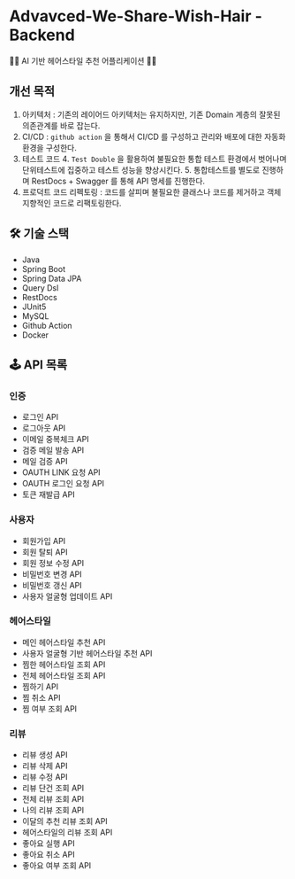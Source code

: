 # Advavced-We-Share-Wish-Hair - Backend
💇‍♀️ AI 기반 헤어스타일 추천 어플리케이션 💇‍♂️

## 개선 목적
1. 아키텍처 : 기존의 레이어드 아키텍처는 유지하지만, 기존 Domain 계층의 잘못된 의존관계를 바로 잡는다.
2. CI/CD : `github action` 을 통해서 CI/CD 를 구성하고 관리와 배포에 대한 자동화 환경을 구성한다.
3. 테스트 코드
   4. `Test Double` 을 활용하여 불필요한 통합 테스트 환경에서 벗어나며 단위테스트에 집중하고 테스트 성능을 향상시킨다.
   5. 통합테스트를 별도로 진행하며 RestDocs + Swagger 를 통해 API 명세를 진행한다.
4. 프로덕트 코드 리펙토링 : 코드를 살피며 불필요한 클래스나 코드를 제거하고 객체지향적인 코드로 리팩토링한다.

## 🛠️ 기술 스택
* Java
* Spring Boot
* Spring Data JPA
* Query Dsl
* RestDocs
* JUnit5
* MySQL
* Github Action
* Docker

## 🕹️ API 목록
### 인증
* 로그인 API
* 로그아웃 API
* 이메일 중복체크 API
* 검증 메일 발송 API
* 메일 검증 API
* OAUTH LINK 요청 API
* OAUTH 로그인 요청 API
* 토큰 재발급 API

### 사용자
* 회원가입 API
* 회원 탈퇴 API
* 회원 정보 수정 API
* 비밀번호 변경 API
* 비밀번호 갱신 API
* 사용자 얼굴형 업데이트 API

### 헤어스타일
* 메인 헤어스타일 추천 API
* 사용자 얼굴형 기반 헤어스타일 추천 API
* 찜한 헤어스타일 조회 API
* 전체 헤어스타일 조회 API
* 찜하기 API
* 찜 취소 API
* 찜 여부 조회 API

### 리뷰
* 리뷰 생성 API
* 리뷰 삭제 API
* 리뷰 수정 API
* 리뷰 단건 조회 API
* 전체 리뷰 조회 API
* 나의 리뷰 조회 API
* 이달의 추천 리뷰 조회 API
* 헤어스타일의 리뷰 조회 API
* 좋아요 실행 API
* 좋아요 취소 API
* 좋아요 여부 조회 API
